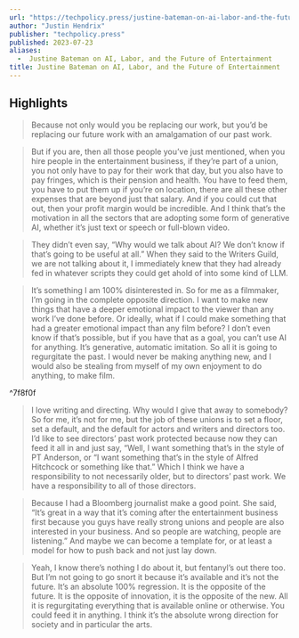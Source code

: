 ```yaml
---
url: "https://techpolicy.press/justine-bateman-on-ai-labor-and-the-future-of-entertainment/"
author: "Justin Hendrix"
publisher: "techpolicy.press"
published: 2023-07-23
aliases:
  -  Justine Bateman on AI, Labor, and the Future of Entertainment
title: Justine Bateman on AI, Labor, and the Future of Entertainment
---
```


## Highlights
> Because not only would you be replacing our work, but you’d be replacing our future work with an amalgamation of our past work.

> But if you are, then all those people you’ve just mentioned, when you hire people in the entertainment business, if they’re part of a union, you not only have to pay for their work that day, but you also have to pay fringes, which is their pension and health. You have to feed them, you have to put them up if you’re on location, there are all these other expenses that are beyond just that salary. And if you could cut that out, then your profit margin would be incredible. And I think that’s the motivation in all the sectors that are adopting some form of generative AI, whether it’s just text or speech or full-blown video.

> They didn’t even say, “Why would we talk about AI? We don’t know if that’s going to be useful at all.” When they said to the Writers Guild, we are not talking about it, I immediately knew that they had already fed in whatever scripts they could get ahold of into some kind of LLM.

> It’s something I am 100% disinterested in. So for me as a filmmaker, I’m going in the complete opposite direction. I want to make new things that have a deeper emotional impact to the viewer than any work I’ve done before. Or ideally, what if I could make something that had a greater emotional impact than any film before? I don’t even know if that’s possible, but if you have that as a goal, you can’t use AI for anything. It’s generative, automatic imitation. So all it is going to regurgitate the past. I would never be making anything new, and I would also be stealing from myself of my own enjoyment to do anything, to make film.

^7f8f0f

> I love writing and directing. Why would I give that away to somebody? So for me, it’s not for me, but the job of these unions is to set a floor, set a default, and the default for actors and writers and directors too. I’d like to see directors’ past work protected because now they can feed it all in and just say, “Well, I want something that’s in the style of PT Anderson, or “I want something that’s in the style of Alfred Hitchcock or something like that.” Which I think we have a responsibility to not necessarily older, but to directors’ past work. We have a responsibility to all of those directors.

> Because I had a Bloomberg journalist make a good point. She said, “It’s great in a way that it’s coming after the entertainment business first because you guys have really strong unions and people are also interested in your business. And so people are watching, people are listening.” And maybe we can become a template for, or at least a model for how to push back and not just lay down.

> Yeah, I know there’s nothing I do about it, but fentanyl’s out there too. But I’m not going to go snort it because it’s available and it’s not the future. It’s an absolute 100% regression. It is the opposite of the future. It is the opposite of innovation, it is the opposite of the new. All it is regurgitating everything that is available online or otherwise. You could feed it in anything. I think it’s the absolute wrong direction for society and in particular the arts.

